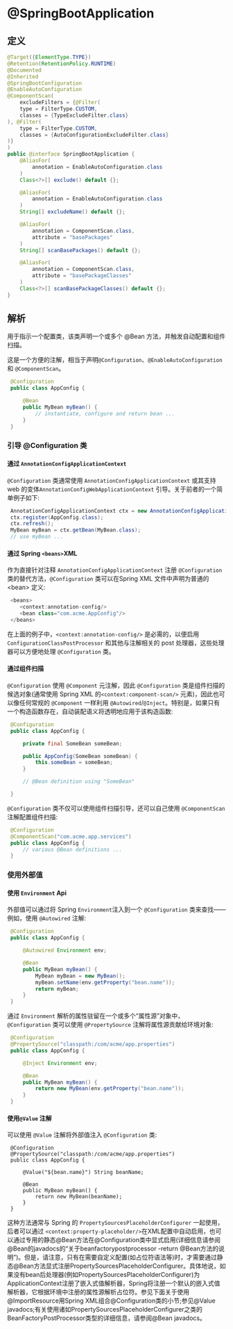# @SpringBootApplication

## 定义

```java
@Target({ElementType.TYPE})
@Retention(RetentionPolicy.RUNTIME)
@Documented
@Inherited
@SpringBootConfiguration
@EnableAutoConfiguration
@ComponentScan(
    excludeFilters = {@Filter(
    type = FilterType.CUSTOM,
    classes = {TypeExcludeFilter.class}
), @Filter(
    type = FilterType.CUSTOM,
    classes = {AutoConfigurationExcludeFilter.class}
)}
)
public @interface SpringBootApplication {
    @AliasFor(
        annotation = EnableAutoConfiguration.class
    )
    Class<?>[] exclude() default {};

    @AliasFor(
        annotation = EnableAutoConfiguration.class
    )
    String[] excludeName() default {};

    @AliasFor(
        annotation = ComponentScan.class,
        attribute = "basePackages"
    )
    String[] scanBasePackages() default {};

    @AliasFor(
        annotation = ComponentScan.class,
        attribute = "basePackageClasses"
    )
    Class<?>[] scanBasePackageClasses() default {};
}
```

## 解析

用于指示一个配置类，该类声明一个或多个 @Bean 方法，并触发自动配置和组件扫描。

这是一个方便的注解，相当于声明`@Configuration`、`@EnableAutoConfiguration` 和 `@ComponentScan`。

```java
 @Configuration
 public class AppConfig {

     @Bean
     public MyBean myBean() {
         // instantiate, configure and return bean ...
     }
 }
```

### 引导 @Configuration 类

#### 通过 `AnnotationConfigApplicationContext`

`@Configuration` 类通常使用 `AnnotationConfigApplicationContext` 或其支持 web 的变体`AnnotationConfigWebApplicationContext` 引导。关于前者的一个简单例子如下:

```java
 AnnotationConfigApplicationContext ctx = new AnnotationConfigApplicationContext();
 ctx.register(AppConfig.class);
 ctx.refresh();
 MyBean myBean = ctx.getBean(MyBean.class);
 // use myBean ...
```

#### 通过 Spring `<beans>`XML

作为直接针对注释 `AnnotationConfigApplicationContext` 注册 `@Configuration` 类的替代方法，`@Configuration` 类可以在Spring XML 文件中声明为普通的 &lt;bean&gt; 定义:

```java
 <beans>
    <context:annotation-config/>
    <bean class="com.acme.AppConfig"/>
 </beans>
```

在上面的例子中，`<context:annotation-config/>` 是必需的，以便启用 `ConfigurationClassPostProcessor` 和其他与注解相关的 post 处理器，这些处理器可以方便地处理 `@Configuration` 类。

#### 通过组件扫描

`@Configuration` 使用 `@Component` 元注解，因此 `@Configuration` 类是组件扫描的候选对象\(通常使用 Spring XML 的`<context:component-scan/>` 元素\)，因此也可以像任何常规的 `@Component` 一样利用 `@Autowired`/`@Inject`。特别是，如果只有一个构造函数存在，自动装配语义将透明地应用于该构造函数:

```java
 @Configuration
 public class AppConfig {

     private final SomeBean someBean;

     public AppConfig(SomeBean someBean) {
         this.someBean = someBean;
     }

     // @Bean definition using "SomeBean"

 }
```

`@Configuration` 类不仅可以使用组件扫描引导，还可以自己使用 `@ComponentScan` 注解配置组件扫描:

```java
 @Configuration
 @ComponentScan("com.acme.app.services")
 public class AppConfig {
     // various @Bean definitions ...
 }
```

### 使用外部值

#### 使用 `Environment` Api

外部值可以通过将 Spring `Environment`注入到一个 `@Configuration` 类来查找——例如，使用 `@Autowired` 注解:

```java
 @Configuration
 public class AppConfig {

     @Autowired Environment env;

     @Bean
     public MyBean myBean() {
         MyBean myBean = new MyBean();
         myBean.setName(env.getProperty("bean.name"));
         return myBean;
     }
 }
```

通过 `Environment` 解析的属性驻留在一个或多个“属性源”对象中，`@Configuration` 类可以使用 `@PropertySource` 注解将属性源贡献给环境对象:

```java
 @Configuration
 @PropertySource("classpath:/com/acme/app.properties")
 public class AppConfig {

     @Inject Environment env;

     @Bean
     public MyBean myBean() {
         return new MyBean(env.getProperty("bean.name"));
     }
 }
```

#### 使用`@Value` 注解

可以使用 `@Value` 注解将外部值注入 `@Configuration` 类:

```
 @Configuration
 @PropertySource("classpath:/com/acme/app.properties")
 public class AppConfig {

     @Value("${bean.name}") String beanName;

     @Bean
     public MyBean myBean() {
         return new MyBean(beanName);
     }
 }
```

这种方法通常与 Spring 的 `PropertySourcesPlaceholderConfigurer` 一起使用，后者可以通过 `<context:property-placeholder/>`在XML配置中自动启用，也可以通过专用的静态@Bean方法在@Configuration类中显式启用\(详细信息请参阅@Bean的javadocs的“关于beanfactorypostprocessor -return @Bean方法的说明”\)。但是，请注意，只有在需要自定义配置\(如占位符语法等\)时，才需要通过静态@Bean方法显式注册PropertySourcesPlaceholderConfigurer。具体地说，如果没有bean后处理器\(例如PropertySourcesPlaceholderConfigurer\)为ApplicationContext注册了嵌入式值解析器，Spring将注册一个默认的嵌入式值解析器，它根据环境中注册的属性源解析占位符。参见下面关于使用@ImportResource用Spring XML组合@Configuration类的小节;参见@Value javadocs;有关使用诸如PropertySourcesPlaceholderConfigurer之类的BeanFactoryPostProcessor类型的详细信息，请参阅@Bean javadocs。


